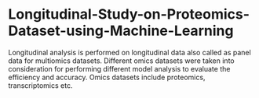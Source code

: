 # Longitudinal-Study-on-Proteomics-Dataset-using-Machine-Learning

Longitudinal analysis is performed on longitudinal data also called as panel data for multiomics datasets. Different omics datasets were taken into consideration for performing different model analysis to evaluate the efficiency and accuracy. Omics datasets include proteomics, transcriptomics etc.
